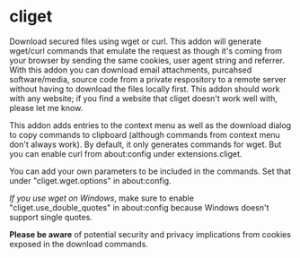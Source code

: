 cliget
======

Download secured files using wget or curl. This addon will generate wget/curl commands that emulate the request as though it's coming from your browser by sending the same cookies, user agent string and referrer. With this addon you can download email attachments, purcahsed software/media, source code from a private respository to a remote server without having to download the files locally first. This addon should work with any website; if you find a website that cliget doesn't work well with, please let me know.

This addon adds entries to the context menu as well as the download dialog to copy commands to clipboard (although commands from context menu don't always work). By default, it only generates commands for wget. But you can enable curl from about:config under extensions.cliget.

You can add your own parameters to be included in the commands. Set that under "cliget.wget.options" in about:config.

*If you use wget on Windows*, make sure to enable "cliget.use_double_quotes" in about:config because Windows doesn't support single quotes.

**Please be aware** of potential security and privacy implications from cookies exposed in the download commands.
